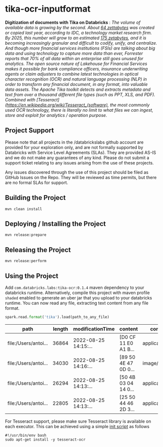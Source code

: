 # tika-ocr-inputformat

**Digitization of documents with Tika on Databricks** : *The volume of available data is growing by the second. 
About [64 zettabytes](https://www.wsj.com/articles/how-to-understand-the-data-explosion-11638979214) was created 
or copied last year, according to IDC, a technology market research firm. By 2025, this number will grow to an 
estimated [175 zetabytes](https://www.statista.com/statistics/871513/worldwide-data-created/), and it is becoming 
increasingly granular and difficult to codify, unify, and centralize. And though more financial services institutions 
(FSIs) are talking about big data and using technology to capture more data than ever, Forrester reports that 70% of
all data within an enterprise still goes unused for analytics. The open source nature of Lakehouse for Financial 
Services makes it possible for bank compliance officers, insurance underwriting agents or claim adjusters to combine 
latest technologies in optical character recognition (OCR) and natural language processing (NLP) in order to transform 
any financial document, in any format, into valuable data assets. The Apache Tika toolkit detects and extracts 
metadata and text from over a thousand different file types (such as PPT, XLS, and PDF). Combined with 
[Tesseract](https://en.wikipedia.org/wiki/Tesseract_(software), the most commonly used OCR technology, there is 
literally no limit to what files we can ingest, store and exploit for analytics / operation purpose.*

## Project Support
Please note that all projects in the /databrickslabs github account are provided for your exploration only, 
and are not formally supported by Databricks with Service Level Agreements (SLAs). 
They are provided AS-IS and we do not make any guarantees of any kind. 
Please do not submit a support ticket relating to any issues arising from the use of these projects.

Any issues discovered through the use of this project should be filed as GitHub Issues on the Repo. 
They will be reviewed as time permits, but there are no formal SLAs for support.

## Building the Project

```
mvn clean install
```

## Deploying / Installing the Project

```
mvn release:prepare
```

## Releasing the Project

```
mvn release:perform
```

## Using the Project

Add `com.databricks.labs:tika-ocr:0.1.4` maven dependency to your databricks runtime.
Alternatively, compile this project with maven profile `shaded` enabled to generate an uber jar that you upload to 
your databricks runtime. You can now read any file, extracting text content from any file format.

```python
spark.read.format('tika').load(path_to_any_file)
```

|                path|length|    modificationTime|             content|         contentType|         contentText|     contentMetadata|
| ------------------ | ---- | ------------------ | ------------------ | ------------------ | ------------------ | ------------------ |
|file:/Users/antoi...| 36864|2022-08-25 14:15:...|[D0 CF 11 E0 A1 B...|  application/msword|key\n\nvalue\n\nh...|{meta:page-count ...|
|file:/Users/antoi...| 34030|2022-08-25 14:16:...|[89 50 4E 47 0D 0...|           image/png|key\n\nvalue\n\nh...|{tiff:BitsPerSamp...|
|file:/Users/antoi...| 26294|2022-08-25 14:13:...|[50 4B 03 04 14 0...|application/vnd.o...|\n\n\nimage1.png\...|{meta:page-count ...|
|file:/Users/antoi...| 22805|2022-08-25 14:13:...|[25 50 44 46 2D 3...|     application/pdf|\n \n \n\n \n\nke...|{dc:format -> app...|

For Tesseract support, please make sure Tesseract library is available on each executor. This can be achieved using a 
simple [init script](https://docs.databricks.com/clusters/init-scripts.html) as follows

```shell
#!/usr/bin/env bash
sudo apt-get install -y tesseract-ocr
```